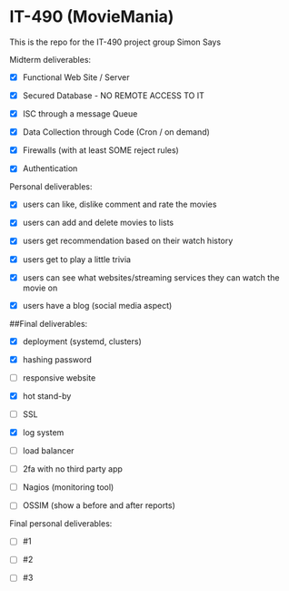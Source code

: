 # IT-490 (MovieMania)
This is the repo for the IT-490 project group Simon Says

Midterm deliverables:

- [x] Functional Web Site / Server

- [x] Secured Database - NO REMOTE ACCESS TO IT

- [x] ISC through a message Queue

- [x] Data Collection through Code (Cron / on demand)

- [x] Firewalls (with at least SOME reject rules)

- [x] Authentication


Personal deliverables:

- [x] users can like, dislike comment and rate the movies
  
- [x] users can add and delete movies to lists
      
- [x] users get recommendation based on their watch history
      
- [x] users get to play a little trivia
      
- [x] users can see what websites/streaming services they can watch the movie on
      
- [x] users have a blog (social media aspect)

##Final deliverables:

- [x] deployment (systemd, clusters)
      
- [x] hashing password
      
- [ ] responsive website
      
- [x] hot stand-by
      
- [ ] SSL
      
- [x] log system
      
- [ ] load balancer
      
- [ ] 2fa with no third party app
      
- [ ] Nagios (monitoring tool)
      
- [ ] OSSIM (show a before and after reports)

Final personal deliverables:

- [ ] #1
- [ ] #2
- [ ] #3


